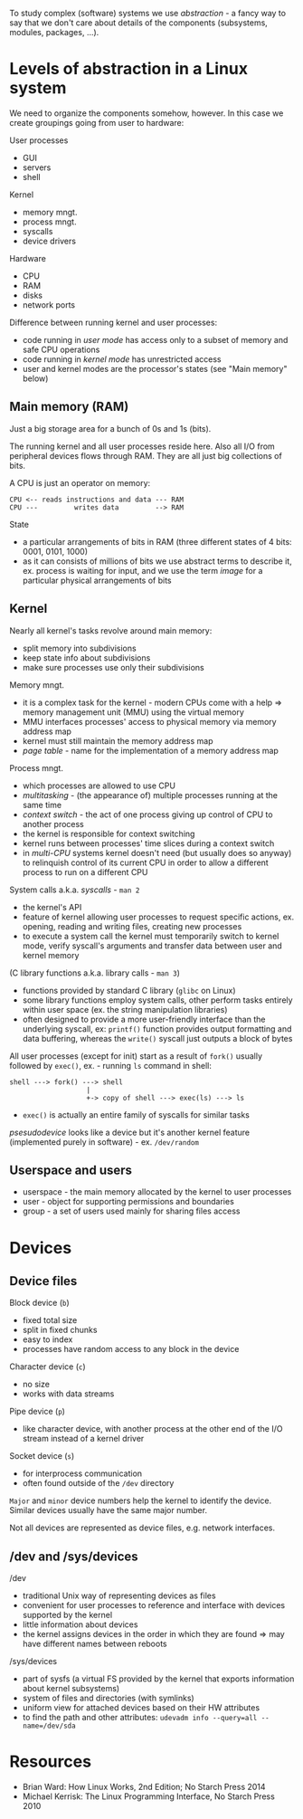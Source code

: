 To study complex (software) systems we use *abstraction* - a fancy way to say that we
don't care about details of the components (subsystems, modules, packages,
...).

Levels of abstraction in a Linux system
=======================================

We need to organize the components somehow, however. In this case we create
groupings going from user to hardware:

User processes

* GUI
* servers
* shell

Kernel

* memory mngt.
* process mngt.
* syscalls
* device drivers

Hardware

* CPU
* RAM
* disks
* network ports

Difference between running kernel and user processes:

* code running in *user mode* has access only to a subset of memory and safe
    CPU operations
* code running in *kernel mode* has unrestricted access
* user and kernel modes are the processor's states (see "Main memory" below)

Main memory (RAM)
-----------------

Just a big storage area for a bunch of 0s and 1s (bits).

The running kernel and all user processes reside here. Also all I/O from peripheral devices flows through RAM. They are all just big collections of bits.

A CPU is just an operator on memory:

    CPU <-- reads instructions and data --- RAM
    CPU ---         writes data         --> RAM

State

* a particular arrangements of bits in RAM (three different states of 4 bits: 0001, 0101, 1000)
* as it can consists of millions of bits we use abstract terms to describe it, ex. process is waiting for input, and we use the term *image* for a particular physical arrangements of bits

Kernel
------

Nearly all kernel's tasks revolve around main memory:

* split memory into subdivisions
* keep state info about subdivisions
* make sure processes use only their subdivisions

Memory mngt.

* it is a complex task for the kernel - modern CPUs come with a help => memory
    management unit (MMU) using the virtual memory
* MMU interfaces processes' access to physical memory via memory address map
* kernel must still maintain the memory address map
* *page table* - name for the implementation of a memory address map

Process mngt.

* which processes are allowed to use CPU
* *multitasking* - (the appearance of) multiple processes running at the same time
* *context switch* - the act of one process giving up control of CPU to another process
 * the kernel is responsible for context switching
 * kernel runs between processes' time slices during a context switch
 * in *multi-CPU* systems kernel doesn't need (but usually does so anyway) to relinquish control of its current
    CPU in order to allow a different process to run on a different CPU

System calls a.k.a. *syscalls* - `man 2`

* the kernel's API
* feature of kernel allowing user processes to request specific actions, ex.
    opening, reading and writing files, creating new processes
* to execute a system call the kernel must temporarily switch to kernel mode,
    verify syscall's arguments and transfer data between user and kernel
    memory

(C library functions a.k.a. library calls - `man 3`)

* functions provided by standard C library (`glibc` on Linux)
* some library functions employ system calls, other perform tasks entirely within user space (ex. the string manipulation libraries)
* often designed to provide a more user-friendly interface than the underlying
    syscall, ex: `printf()` function provides output formatting and data
    buffering, whereas the `write()` syscall just outputs a block of bytes

All user processes (except for init) start as a result of `fork()` usually
   followed by `exec()`, ex. - running `ls` command in shell:

    shell ---> fork() ---> shell
                       |
                       +-> copy of shell ---> exec(ls) ---> ls
                           
* `exec()` is actually an entire family of syscalls for similar tasks

*psesudodevice* looks like a device but it's another kernel feature
  (implemented purely in software) - ex. `/dev/random`

Userspace and users
-------------------

* userspace - the main memory allocated by the kernel to user processes
* user - object for supporting permissions and boundaries
* group - a set of users used mainly for sharing files access

Devices
=======

Device files
------------

Block device (`b`)

* fixed total size
* split in fixed chunks
* easy to index
* processes have random access to any block in the device

Character device (`c`)

* no size
* works with data streams

Pipe device (`p`)

* like character device, with another process at the other end of the I/O stream instead of a kernel driver

Socket device (`s`)

* for interprocess communication
* often found outside of the `/dev` directory

`Major` and `minor` device numbers help the kernel to identify the device. Similar devices usually have the same major number.

Not all devices are represented as device files, e.g. network interfaces.

/dev and /sys/devices
---------------------

/dev
* traditional Unix way of representing devices as files
* convenient for user processes to reference and interface with devices supported by the kernel
* little information about devices
* the kernel assigns devices in the order in which they are found => may have different names between reboots

/sys/devices
* part of sysfs (a virtual FS provided by the kernel that exports information about kernel subsystems)
* system of files and directories (with symlinks)
* uniform view for attached devices based on their HW attributes
* to find the path and other attributes: `udevadm info --query=all --name=/dev/sda`

Resources
=========

* Brian Ward: How Linux Works, 2nd  Edition; No Starch Press 2014
* Michael Kerrisk: The Linux Programming Interface, No Starch Press 2010
